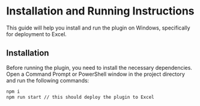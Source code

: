 # Installation and Running Instructions

This guide will help you install and run the plugin on Windows, specifically for deployment to Excel.

## Installation

Before running the plugin, you need to install the necessary dependencies. Open a Command Prompt or PowerShell window in the project directory and run the following commands:

```bash
npm i
npm run start // this should deploy the plugin to Excel
